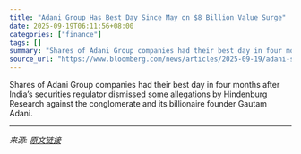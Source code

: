 ```yaml
---
title: "Adani Group Has Best Day Since May on $8 Billion Value Surge"
date: 2025-09-19T06:11:56+08:00
categories: ["finance"]
tags: []
summary: "Shares of Adani Group companies had their best day in four months after India’s securities regulator dismissed some allegations by Hindenburg Research against the conglomerate and its billionaire foun"
source_url: "https://www.bloomberg.com/news/articles/2025-09-19/adani-stocks-add-6-billion-in-value-on-india-regulator-reprieve"
---
```


Shares of Adani Group companies had their best day in four months after India’s securities regulator dismissed some allegations by Hindenburg Research against the conglomerate and its billionaire founder Gautam Adani.

---

*来源: [原文链接](https://www.bloomberg.com/news/articles/2025-09-19/adani-stocks-add-6-billion-in-value-on-india-regulator-reprieve)*
